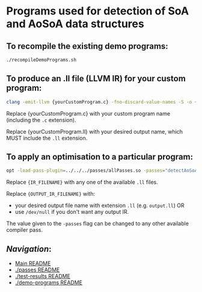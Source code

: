 # Programs used for detection of SoA and AoSoA data structures

## To recompile the existing demo programs:

```bash
./recompileDemoPrograms.sh
```

## To produce an .ll file (LLVM IR) for your custom program:

```bash
clang -emit-llvm {yourCustomProgram.c} -fno-discard-value-names -S -o {yourCustomProgram.ll}
```

Replace {yourCustomProgram.c} with your custom program name (including the `.c` extension).

Replace {yourCustomProgram.ll} with your desired output name, which MUST include the `.ll` extension.

## To apply an optimisation to a particular program:

```bash
opt -load-pass-plugin=../../../passes/allPasses.so -passes="detectAoSoA" < {INPUT_IR_FILENAME} > {OUTPUT_IR_FILENAME}  
```

Replace `{IR_FILENAME}` with any one of the available `.ll` files.

Replace `{OUTPUT_IR_FILENAME}` with:
-  your desired output file name with extension `.ll` (e.g. `output.ll`)
OR 
- use `/dev/null` if you don't want any output IR.

The value given to the `-passes` flag can be changed to any other available compiler pass.

## *Navigation*:

- [Main README](../../../README.md)
- [./passes README](../../../passes/README.md)
- [./test-results README](../../../test-results/README.md)
- [./demo-programs README](../../README.md)
